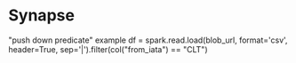 # Synapse


"push down predicate" example
df = spark.read.load(blob_url, format='csv', header=True, sep='|').filter(col("from_iata") == "CLT")



